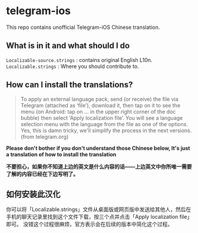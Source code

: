 # telegram-ios

This repo contains unofficial Telegram-iOS Chinese translation.  

## What is in it and what should I do

`Localizable-source.strings` : contains original English L10n.  
`Localizable.strings` : Where you should contribute to.

## How can I install the translations? 

> To apply an external language pack, send (or receive) the file via Telegram (attached as ‘file’), download it, then tap on it to see the menu (on Android: tap on … in the upper right corner of the doc bubble) then select ‘Apply localization file’. You will see a language selection menu with the language from the file as one of the options. Yes, this is damn tricky, we'll simplify the process in the next versions.  
(from telegram.org)  

__Please don't bother if you don't understand those Chinese below, It's just a translation of how to install the translation__

__不要担心，如果你不知道上边的英文是什么内容的话——上边英文中你所唯一需要了解的内容已经在下边写明了。__

## 如何安装此汉化
你可以将「Localizable.strings」文件从桌面版或网页版中发送给其他人，然后在手机的聊天记录里找到这个文件下载，按三个点并点击「Apply localization file」即可。
没错这个过程很麻烦，官方表示会在后续的版本中简化这个过程。
